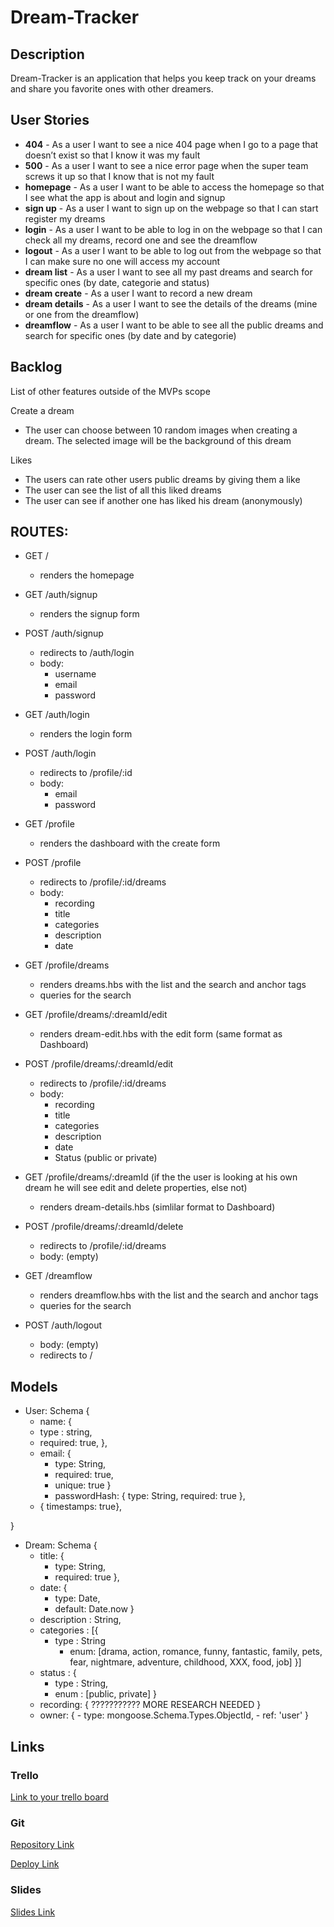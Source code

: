 # Dream-Tracker

## Description

Dream-Tracker is an application that helps you keep track on your dreams and share you favorite ones with other dreamers.
 
## User Stories

- **404** - As a user I want to see a nice 404 page when I go to a page that doesn’t exist so that I know it was my fault 
- **500** - As a user I want to see a nice error page when the super team screws it up so that I know that is not my fault
- **homepage** - As a user I want to be able to access the homepage so that I see what the app is about and login and signup
- **sign up** - As a user I want to sign up on the webpage so that I can start register my dreams
- **login** - As a user I want to be able to log in on the webpage so that I can check all my dreams, record one and see the dreamflow
- **logout** - As a user I want to be able to log out from the webpage so that I can make sure no one will access my account
- **dream list** - As a user I want to see all my past dreams and search for specific ones (by date, categorie and status)
- **dream create** - As a user I want to record a new dream
- **dream details** - As a user I want to see the details of the dreams (mine or one from the dreamflow)
- **dreamflow** - As a user I want to be able to see all the public dreams and search for specific ones (by date and by categorie)

## Backlog

List of other features outside of the MVPs scope

Create a dream
- The user can choose between 10 random images when creating a dream. The selected image will be the background of this dream

Likes
- The users can rate other users public dreams by giving them a like
- The user can see the list of all this liked dreams
- The user can see if another one has liked his dream (anonymously)


## ROUTES:

- GET /
  - renders the homepage

- GET /auth/signup
  - renders the signup form
- POST /auth/signup
  - redirects to /auth/login
  - body:
    - username
    - email
    - password

- GET /auth/login
  - renders the login form
- POST /auth/login
  - redirects to /profile/:id
  - body:
    - email
    - password

- GET /profile
  - renders the dashboard with the create form
- POST /profile
  - redirects to /profile/:id/dreams
  - body:
    - recording
    - title
    - categories
    - description
    - date
 
- GET /profile/dreams
  - renders dreams.hbs with the list and the search and anchor tags 
  - queries for the search

- GET /profile/dreams/:dreamId/edit
  - renders dream-edit.hbs with the edit form (same format as Dashboard)
- POST /profile/dreams/:dreamId/edit
  - redirects to /profile/:id/dreams
  - body:
    - recording
    - title
    - categories
    - description
    - date
    - Status (public or private)

- GET /profile/dreams/:dreamId (if the the user is looking at his own dream he will see edit and delete properties, else not)
  - renders dream-details.hbs (simlilar format to Dashboard)

- POST /profile/dreams/:dreamId/delete
  - redirects to /profile/:id/dreams
  - body: (empty)

- GET /dreamflow
  - renders dreamflow.hbs with the list and the search and anchor tags 
  - queries for the search

- POST /auth/logout
  - body: (empty)
  - redirects to /



## Models

- User: Schema {
	- name: {
    - type : string, 
    - required: true,
    },
  - email:  {
    - type: String,
    - required: true,
    - unique: true }
    - passwordHash: {
    type: String, 
    required: true
      },
  - { timestamps: true},
  
}
	
- Dream: Schema {
	- title: {
	   - type: String,
	   - required: true
	},
	- date: {
	   - type: Date,
	   - default: Date.now
     }
	- description : String,
	- categories : [{
      - type : String
	    - enum: [drama, action, romance, funny, fantastic, family, pets, fear, nightmare, adventure, childhood, XXX, food, job]
      }]
	- status : {
	  - type : String,
	  - enum : [public, private]
    }
	- recording: {
	  ??????????? MORE RESEARCH NEEDED
	}
  - owner: {
        - type: mongoose.Schema.Types.ObjectId,
        - ref: 'user'
    }


## Links

### Trello

[Link to your trello board](https://trello.com/b/VKahAsiL/dream-tracker) 

### Git
 
[Repository Link](https://github.com/elisedjn/dream-tracker)

[Deploy Link](http://heroku.com)

### Slides

[Slides Link](http://slides.com)
